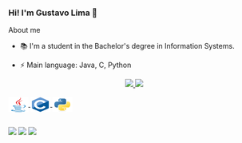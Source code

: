 ### Hi! I'm Gustavo Lima 👋
<!--
<img align="center" src="https://github.com/JuliaSoaresc/JuliaSoaresc/blob/bd7bda9e80851d2aef1ba3e746818bd1b0870b86/github-header-image%20(1).png"/><a/>
-->

About me
- 📚 I'm a student in the Bachelor's degree in Information Systems.

- ⚡ Main language: Java, C, Python 


<div align="center">
  <a href="https://github.com/gustavolimaan">
  <img height="160em" src="https://github-readme-stats.vercel.app/api?username=gustavolimaan&show_icons=true&theme=dark&include_all_commits=true&count_private=true"/>
  <img height="160em" src="https://github-readme-stats.vercel.app/api/top-langs/?username=gustavolimaan&layout=compact&langs_count=7&theme=dark"/>
</div>
<div style="display: inline_block"><br>
  <img align="center" alt="Gustavo-Java" height="30" width="40" src="https://raw.githubusercontent.com/devicons/devicon/master/icons/java/java-original.svg">
  <img align="center" alt="Gustavo-C" height="30" width="40" src="https://raw.githubusercontent.com/devicons/devicon/master/icons/c/c-original.svg">
  <img align="center" alt="Gustavo-Python" height="30" width="40" src="https://raw.githubusercontent.com/devicons/devicon/master/icons/python/python-original.svg">
</div>

##

<div>
  <a href="https://instagram.com/gustavolimaan" target="_blank"><img src="https://img.shields.io/badge/-Instagram-%23E4405F?style=for-the-badge&logo=instagram&logoColor=white" target="_blank"></a>
  <a href = "mailto:gustav.limaandrade@gmail.com"><img src="https://img.shields.io/badge/-Gmail-%23333?style=for-the-badge&logo=gmail&logoColor=white" target="_blank"></a>
  <a href="https://www.linkedin.com/in/gustavolimaan/" target="_blank"><img src="https://img.shields.io/badge/-LinkedIn-%230077B5?style=for-the-badge&logo=linkedin&logoColor=white" target="_blank"></a>
  

